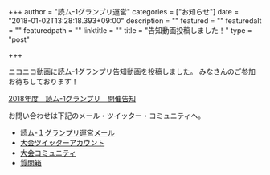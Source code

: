 +++
author = "読ム-1グランプリ運営"
categories = ["お知らせ"]
date = "2018-01-02T13:28:18.393+09:00"
description = ""
featured = ""
featuredalt = ""
featuredpath = ""
linktitle = ""
title = "告知動画投稿しました！"
type = "post"

+++

ニコニコ動画に読ム-1グランプリ告知動画を投稿しました。
みなさんのご参加お待ちしております！

<script type="application/javascript" src="https://embed.nicovideo.jp/watch/sm32524053/script?w=720&h=480"></script><noscript><a href="http://www.nicovideo.jp/watch/sm32524053">2018年度　読ム-1グランプリ　開催告知</a></noscript>

お問い合わせは下記のメール・ツイッター・コミュニティへ。

- [読ム-１グランプリ運営メール](<mailto:yomuwan@outlook.jp>)
- [大会ツイッターアカウント](https://twitter.com/Yomu_1GP)
- [大会コミュニティ](https://com.nicovideo.jp/community/co3737919)
- [質問箱](https://peing.net/yomu_1gp)


